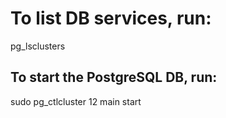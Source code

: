 # To list DB services, run:

pg_lsclusters

## To start the PostgreSQL DB, run:

sudo pg_ctlcluster 12 main start
